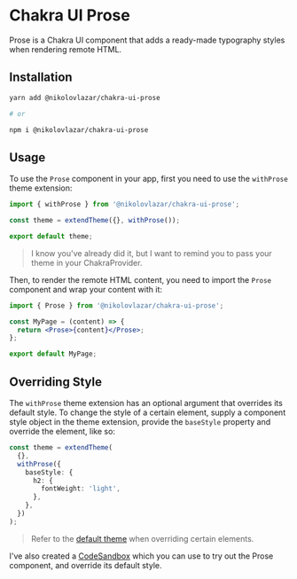 # Chakra UI Prose

Prose is a Chakra UI component that adds a ready-made typography styles when
rendering remote HTML.

## Installation

```sh
yarn add @nikolovlazar/chakra-ui-prose

# or

npm i @nikolovlazar/chakra-ui-prose
```

## Usage

To use the `Prose` component in your app, first you need to use the `withProse`
theme extension:

```typescript
import { withProse } from '@nikolovlazar/chakra-ui-prose';

const theme = extendTheme({}, withProse());

export default theme;
```

> I know you've already did it, but I want to remind you to pass your theme in
> your ChakraProvider.

Then, to render the remote HTML content, you need to import the `Prose`
component and wrap your content with it:

```jsx
import { Prose } from '@nikolovlazar/chakra-ui-prose';

const MyPage = (content) => {
  return <Prose>{content}</Prose>;
};

export default MyPage;
```

## Overriding Style

The `withProse` theme extension has an optional argument that overrides its default style. To change the style of a certain element, supply a component style object in the theme extension, provide the `baseStyle` property and override the element, like so:

```typescript
const theme = extendTheme(
  {},
  withProse({
    baseStyle: {
      h2: {
        fontWeight: 'light',
      },
    },
  })
);
```

> Refer to the [default theme](src/theme.ts) when overriding certain elements.

I've also created a [CodeSandbox](https://codesandbox.io/s/chakra-ui-prose-h2yqrj?file=/src/index.tsx) which you can use to try out the Prose component, and override its default style.
